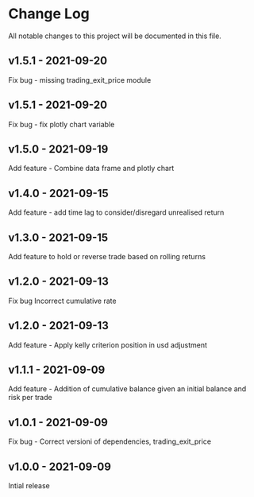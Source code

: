 
# Change Log
All notable changes to this project will be documented in this file.

## v1.5.1 - 2021-09-20
  Fix bug - missing trading_exit_price module
## v1.5.1 - 2021-09-20
  Fix bug - fix plotly chart variable
## v1.5.0 - 2021-09-19
  Add feature - Combine data frame and plotly chart

## v1.4.0 - 2021-09-15
  Add feature - add time lag to consider/disregard unrealised return
## v1.3.0 - 2021-09-15
  Add feature to hold or reverse trade based on rolling returns
## v1.2.0 - 2021-09-13

  Fix bug Incorrect cumulative rate
## v1.2.0 - 2021-09-13

  Add feature - Apply kelly criterion position in usd adjustment
## v1.1.1 - 2021-09-09

  Add feature - Addition of cumulative balance given an initial balance and risk per trade
## v1.0.1 - 2021-09-09

  Fix bug - Correct versioni of dependencies, trading_exit_price
  

## v1.0.0 - 2021-09-09
 
  Intial release

